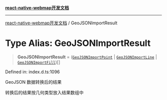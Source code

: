 [**react-native-webmap开发文档**](../README.md)

***

[react-native-webmap开发文档](../globals.md) / GeoJSONImportResult

# Type Alias: GeoJSONImportResult

> **GeoJSONImportResult** = ([`GeoJSONImportPoint`](../interfaces/GeoJSONImportPoint.md) \| [`GeoJSONImportLine`](../interfaces/GeoJSONImportLine.md) \| [`GeoJSONImportFill`](../interfaces/GeoJSONImportFill.md))[]

Defined in: index.d.ts:1096

GeoJSON 数据转换后的结果

转换后的结果按几何类型放入结果数组中
